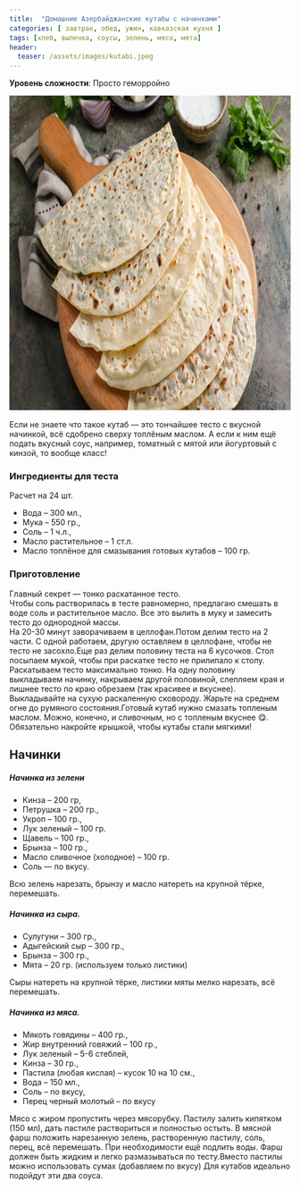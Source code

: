 ```yaml
---
title:  "Домашние Азербайджанские кутабы с начинками"
categories: [ завтрак, обед, ужин, кавказская кухня ]
tags: [хлеб, выпечка, соусы, зелень, мясо, мята]
header:
  teaser: /assets/images/kutabi.jpeg
---
```


**Уровень сложности**: Просто геморройно

<img class="header_post_image" src="/assets/images/kutabi.jpeg" width="1000" height="563" alt="кутабы">

Если не знаете что такое кутаб — это тончайшее тесто с вкусной начинкой, всё сдобрено сверху топлёным маслом. А если к ним ещё подать вкусный соус, например, томатный с мятой или йогуртовый с кинзой, то вообще класс!  

### Ингредиенты для теста

Расчет на 24 шт.
+ Вода – 300 мл.,
+ Мука – 550 гр.,
+ Соль – 1 ч.л.,
+ Масло растительное – 1 ст.л.
+ Масло топлёное для смазывания готовых кутабов – 100 гр.  

### Приготовление

Главный секрет — тонко раскатанное тесто.  
Чтобы соль растворилась в тесте равномерно, предлагаю смешать в воде соль и растительное масло. Все это вылить в муку и замесить тесто до однородной массы.  
На 20-30 минут заворачиваем в целлофан.Потом делим тесто на 2 части. С одной работаем, другую оставляем в целлофане, чтобы не тесто не засохло.Еще раз делим половину теста на 6 кусочков. Стол посыпаем мукой, чтобы при раскатке тесто не прилипало к столу.  
Раскатываем тесто максимально тонко. На одну половину выкладываем начинку, накрываем другой половиной, слепляем края и лишнее тесто по краю обрезаем (так красивее и вкуснее).  
Выкладывайте на сухую раскаленную сковороду. Жарьте на среднем огне до румяного состояния.Готовый кутаб нужно смазать топленым маслом. Можно, конечно, и сливочным, но с топленым вкуснее 😋.  
Обязательно накройте крышкой, чтобы кутабы стали мягкими!  

## Начинки
##### Начинка из зелени  

* Кинза – 200 гр,
* Петрушка – 200 гр.,
* Укроп – 100 гр.,
* Лук зеленый – 100 гр.
* Щавель – 100 гр.,
* Брынза – 100 гр.,
* Масло сливочное (холодное) – 100 гр.
* Соль — по вкусу.  

Всю зелень нарезать, брынзу и масло натереть на крупной тёрке, перемешать.

##### Начинка из сыра.  

* Сулугуни – 300 гр.,
* Адыгейский сыр – 300 гр.,
* Брынза – 300 гр.,
* Мята – 20 гр. (используем только листики)  

Сыры натереть на крупной тёрке, листики мяты мелко нарезать, всё перемешать.

##### Начинка из мяса.  

* Мякоть говядины – 400 гр.,
* Жир внутренний говяжий – 100 гр.,
* Лук зеленый – 5-6 стеблей,
* Кинза – 30 гр.,
* Пастила (любая кислая) – кусок 10 на 10 см.,
* Вода – 150 мл.,
* Соль – по вкусу,
* Перец черный молотый – по вкусу  

Мясо с жиром пропустить через мясорубку. Пастилу залить кипятком (150 мл), дать пастиле раствориться и полностью остыть. В мясной фарш положить нарезанную зелень, растворенную пастилу, соль, перец, всё перемешать. При необходимости ещё подлить воды. Фарш должен быть жидким и легко размазываться по тесту.Вместо пастилы можно использовать сумах (добавляем по вкусу)
Для кутабов идеально подойдут эти два соуса.